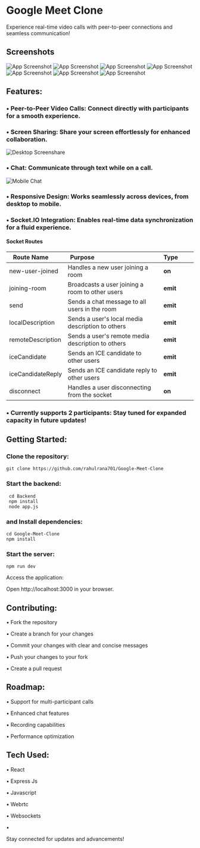 
# Google Meet Clone

Experience real-time video calls with peer-to-peer connections and seamless communication!

## Screenshots

![App Screenshot](https://github.com/kunal-kushwaha/DSA-Bootcamp-Java/assets/123585591/fd178801-c2fd-40ae-b4da-1108310116ea)
![App Screenshot](https://github.com/kunal-kushwaha/DSA-Bootcamp-Java/assets/123585591/df61a9f9-7adf-4bcb-af86-581a4419bbb9)
![App Screenshot](https://github.com/kunal-kushwaha/DSA-Bootcamp-Java/assets/123585591/ec71bb97-ab72-4b8f-a077-bf84c93217e6)
![App Screenshot](https://github.com/kunal-kushwaha/DSA-Bootcamp-Java/assets/123585591/96ea510d-5f9c-41ce-a2db-7e4ac5f7ff0d)
![App Screenshot](https://github.com/kunal-kushwaha/DSA-Bootcamp-Java/assets/123585591/5d3ea8e3-dcd3-4b21-b145-62745cbf9212)
![App Screenshot](https://github.com/kunal-kushwaha/DSA-Bootcamp-Java/assets/123585591/44e4b10a-c8d0-481e-84b8-e98bd10724a2)
![App Screenshot](https://github.com/kunal-kushwaha/DSA-Bootcamp-Java/assets/123585591/5e5050ff-341e-45f1-805f-a1c522ec701e)

## Features:

### &bull;  Peer-to-Peer Video Calls: Connect directly with participants for a smooth experience.

### &bull;  Screen Sharing: Share your screen effortlessly for enhanced collaboration.

![Desktop Screenshare](https://github.com/kunal-kushwaha/DSA-Bootcamp-Java/assets/123585591/1a14f7b1-1360-4cc1-8cda-a3c9f67760a6)

### &bull;  Chat: Communicate through text while on a call.

![Mobile Chat](https://github.com/kunal-kushwaha/DSA-Bootcamp-Java/assets/123585591/ef413ab2-1916-403e-82eb-00964c2334a4)

### &bull;  Responsive Design: Works seamlessly across devices, from desktop to mobile.

### &bull;  Socket.IO Integration: Enables real-time data synchronization for a fluid experience.


#### Socket Routes
| Route Name      | Purpose                                      | Type        |
|------------------|-------------------------------------------------|-------------|
| new-user-joined | Handles a new user joining a room             | **on**      |
| joining-room    | Broadcasts a user joining a room to other users | **emit**    |
| send            | Sends a chat message to all users in the room   | **emit**    |
| localDescription | Sends a user's local media description to others | **emit**    |
| remoteDescription | Sends a user's remote media description to others | **emit**    |
| iceCandidate    | Sends an ICE candidate to other users           | **emit**    |
| iceCandidateReply | Sends an ICE candidate reply to other users     | **emit**    |
| disconnect      | Handles a user disconnecting from the socket      | **on**      |
### &bull;  Currently supports 2 participants: Stay tuned for expanded capacity in future updates!


## Getting Started:

### Clone the repository:

    git clone https://github.com/rahulrana701/Google-Meet-Clone

### Start the backend:

     cd Backend 
     npm install 
     node app.js

### and Install dependencies:

    cd Google-Meet-Clone
    npm install

### Start the server:

    npm run dev

Access the application:

  Open http://localhost:3000 in your browser.

## Contributing:

  
  &bull; Fork the repository
  
  &bull; Create a branch for your changes
  
  &bull; Commit your changes with clear and concise messages
  
  &bull; Push your changes to your fork
  
  &bull; Create a pull request

## Roadmap:

  &bull; Support for multi-participant calls

  &bull; Enhanced chat features

  &bull; Recording capabilities

  &bull; Performance optimization

## Tech Used:

  &bull; React
    
  &bull; Express Js

  &bull; Javascript

  &bull; Webrtc

  &bull; Websockets

  &bull; 

Stay connected for updates and advancements!

